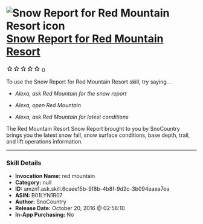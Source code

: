 # &nbsp;<img src="skill_icon" alt="Snow Report for Red Mountain Resort icon" width="36"> [Snow Report for Red Mountain Resort](http://alexa.amazon.com/#skills/amzn1.ask.skill.6caee15b-9f8b-4b8f-9d2c-3b094eaea7ea)
![0 stars](../../images/ic_star_border_black_18dp_1x.png)![0 stars](../../images/ic_star_border_black_18dp_1x.png)![0 stars](../../images/ic_star_border_black_18dp_1x.png)![0 stars](../../images/ic_star_border_black_18dp_1x.png)![0 stars](../../images/ic_star_border_black_18dp_1x.png) 0

To use the Snow Report for Red Mountain Resort skill, try saying...

* *Alexa, ask Red Mountain for the snow report*

* *Alexa, open Red Mountain*

* *Alexa, ask Red Mountain for latest conditions*

The Red Mountain Resort Snow Report brought to you by SnoCountry brings you the latest snow fall, snow surface conditions,  base depth, trail, and lift operations information.

***

### Skill Details

* **Invocation Name:** red mountain
* **Category:** null
* **ID:** amzn1.ask.skill.6caee15b-9f8b-4b8f-9d2c-3b094eaea7ea
* **ASIN:** B01LYN1R07
* **Author:** SnoCountry
* **Release Date:** October 20, 2016 @ 02:56:10
* **In-App Purchasing:** No
